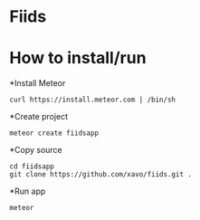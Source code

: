 Fiids
=====

How to install/run
==================

*Install Meteor

	curl https://install.meteor.com | /bin/sh

*Create project

	meteor create fiidsapp

*Copy source

	cd fiidsapp
	git clone https://github.com/xavo/fiids.git .

*Run app

	meteor
